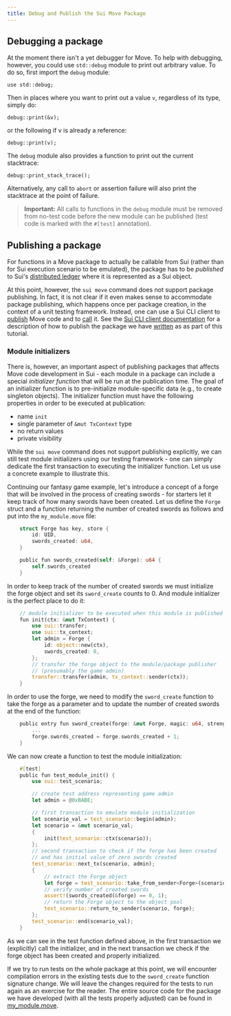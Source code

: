 ```yaml
---
title: Debug and Publish the Sui Move Package
---
```


## Debugging a package
At the moment there isn't a yet debugger for Move. To help with debugging, however, you could use `std::debug` module to print out arbitrary value. To do so, first import the `debug` module:
```
use std::debug;
```
Then in places where you want to print out a value `v`, regardless of its type, simply do:
```
debug::print(&v);
```
or the following if v is already a reference:
```
debug::print(v);
```
The `debug` module also provides a function to print out the current stacktrace:
```
debug::print_stack_trace();
```
Alternatively, any call to `abort` or assertion failure will also print the stacktrace at the point of failure.

> **Important:** All calls to functions in the `debug` module must be removed from no-test code
> before the new module can be published (test code is marked with the `#[test]` annotation).

## Publishing a package

For functions in a Move package to actually be callable from Sui
(rather than for Sui execution scenario to be emulated), the package
has to be _published_ to Sui's [distributed ledger](../../learn/how-sui-works.md)
where it is represented as a Sui object.

At this point, however, the
`sui move` command does not support package publishing. In fact, it is
not clear if it even makes sense to accommodate package publishing,
which happens once per package creation, in the context of a unit
testing framework. Instead, one can use a Sui CLI client to
[publish](../cli-client.md#publish-packages) Move code and to
[call](../cli-client.md#calling-move-code) it. See the
[Sui CLI client documentation](../cli-client.md) for a description of how
to publish the package we have [written](write-package.md) as as
part of this tutorial.

### Module initializers

There is, however, an important aspect of publishing packages that
affects Move code development in Sui - each module in a package can
include a special _initializer function_ that will be run at the
publication time. The goal of an initializer function is to
pre-initialize module-specific data (e.g., to create singleton
objects). The initializer function must have the following properties
in order to be executed at publication:

- name `init`
- single parameter of `&mut TxContext` type
- no return values
- private visibility

While the `sui move` command does not support publishing explicitly,
we can still test module initializers using our testing framework -
one can simply dedicate the first transaction to executing the
initializer function. Let us use a concrete example to illustrate
this.

Continuing our fantasy game example, let's introduce a
concept of a forge that will be involved in the process of creating
swords - for starters let it keep track of how many swords have been
created. Let us define the `Forge` struct and a function returning the
number of created swords as follows and put into the `my_module.move` file:

``` rust
    struct Forge has key, store {
        id: UID,
        swords_created: u64,
    }

    public fun swords_created(self: &Forge): u64 {
        self.swords_created
    }
```

In order to keep track of the number of created swords we must
initialize the forge object and set its `sword_create` counts to 0.
And module initializer is the perfect place to do it:

``` rust
    // module initializer to be executed when this module is published
    fun init(ctx: &mut TxContext) {
        use sui::transfer;
        use sui::tx_context;
        let admin = Forge {
            id: object::new(ctx),
            swords_created: 0,
        };
        // transfer the forge object to the module/package publisher
        // (presumably the game admin)
        transfer::transfer(admin, tx_context::sender(ctx));
    }
```

In order to use the forge, we need to modify the `sword_create`
function to take the forge as a parameter and to update the number of
created swords at the end of the function:

``` rust
    public entry fun sword_create(forge: &mut Forge, magic: u64, strength: u64, recipient: address, ctx: &mut TxContext) {
        ...
        forge.swords_created = forge.swords_created + 1;
    }
```

We can now create a function to test the module initialization:

``` rust
    #[test]
    public fun test_module_init() {
        use sui::test_scenario;

        // create test address representing game admin
        let admin = @0xBABE;

        // first transaction to emulate module initialization
        let scenario_val = test_scenario::begin(admin);
        let scenario = &mut scenario_val;
        {
            init(test_scenario::ctx(scenario));
        };
        // second transaction to check if the forge has been created
        // and has initial value of zero swords created
        test_scenario::next_tx(scenario, admin);
        {
            // extract the Forge object
            let forge = test_scenario::take_from_sender<Forge>(scenario);
            // verify number of created swords
            assert!(swords_created(&forge) == 0, 1);
            // return the Forge object to the object pool
            test_scenario::return_to_sender(scenario, forge);
        };
        test_scenario::end(scenario_val);
    }

```

As we can see in the test function defined above, in the first
transaction we (explicitly) call the initializer, and in the next
transaction we check if the forge object has been created and properly
initialized.

If we try to run tests on the whole package at this point, we will
encounter compilation errors in the existing tests due to the
`sword_create` function signature change. We will leave the changes
required for the tests to run again as an exercise for the reader. The
entire source code for the package we have developed (with all the
tests properly adjusted) can be found in
[my_module.move](https://github.com/MystenLabs/sui/tree/main/sui_programmability/examples/move_tutorial/sources/my_module.move).
